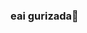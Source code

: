 ### eai gurizada👋

<!--
**EduardoReis13/EduardoReis13** is a ✨ _special_ ✨ repository because its `README.md` (this file) appears on your GitHub profile.

Here are some ideas to get you started:

- 🔭 I’m currently working on ...
- 🌱 I’m currently learning on Téc.Informática
- 👯 I’m looking to collaborate on ...
- 🤔 I’m looking for help with ...
- 💬 Ask me about ...
- 📫 eduardoreisrodrigues3@gmail.com
- 😄 Pronouns: ...
- ⚡ Fun fact: ...
-->
